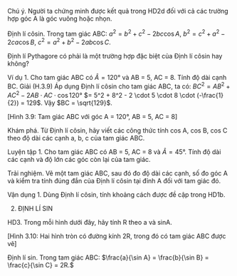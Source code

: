 Chú ý. Người ta chứng minh được kết quả trong HD2d đối với cả các trường hợp góc A là góc vuông hoặc nhọn.

Định lí côsin. Trong tam giác ABC:
$a^2 = b^2 + c^2 - 2bc\cos A,$
$b^2 = c^2 + a^2 - 2ca\cos B,$
$c^2 = a^2 + b^2 - 2ab\cos C.$

Định lí Pythagore có phải là một trường hợp đặc biệt của Định lí côsin hay không?

Ví dụ 1. Cho tam giác ABC có $\hat{A} = 120°$ và AB = 5, AC = 8. Tính độ dài cạnh BC.
Giải (H.3.9)
Áp dụng Định lí côsin cho tam giác ABC, ta có:
$BC^2 = AB^2 + AC^2 - 2AB \cdot AC \cdot \cos120°$
$= 5^2 + 8^2 - 2 \cdot 5 \cdot 8 \cdot (-\frac{1}{2}) = 129$. Vậy $BC = \sqrt{129}$.

[Hình 3.9: Tam giác ABC với góc A = 120°, AB = 5, AC = 8]

Khám phá. Từ Định lí côsin, hãy viết các công thức tính cos A, cos B, cos C theo độ dài các cạnh a, b, c của tam giác ABC.

Luyện tập 1. Cho tam giác ABC có AB = 5, AC = 8 và $\hat{A} = 45°$. Tính độ dài các cạnh và độ lớn các góc còn lại của tam giác.

Trải nghiệm. Vẽ một tam giác ABC, sau đó đo độ dài các cạnh, số đo góc A và kiểm tra tính đúng đắn của Định lí côsin tại đỉnh A đối với tam giác đó.

Vận dụng 1. Dùng Định lí côsin, tính khoảng cách được đề cập trong HD1b.

2. ĐỊNH LÍ SIN

HD3. Trong mỗi hình dưới đây, hãy tính R theo a và sinA.

[Hình 3.10: Hai hình tròn có đường kính 2R, trong đó có tam giác ABC được vẽ]

Định lí sin. Trong tam giác ABC: $\frac{a}{\sin A} = \frac{b}{\sin B} = \frac{c}{\sin C} = 2R.$